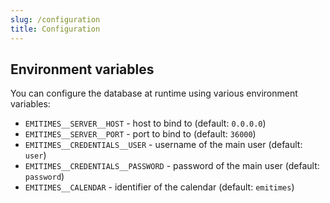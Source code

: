 ```yaml
---
slug: /configuration
title: Configuration
---
```


## Environment variables

You can configure the database at runtime using various environment variables:

- `EMITIMES__SERVER__HOST` -
  host to bind to
  (default: `0.0.0.0`)
- `EMITIMES__SERVER__PORT` -
  port to bind to
  (default: `36000`)
- `EMITIMES__CREDENTIALS__USER` -
  username of the main user
  (default: `user`)
- `EMITIMES__CREDENTIALS__PASSWORD` -
  password of the main user
  (default: `password`)
- `EMITIMES__CALENDAR` -
  identifier of the calendar
  (default: `emitimes`)
